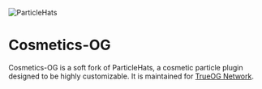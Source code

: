 ![ParticleHats](https://i.imgur.com/0DVAyL4.png)
# Cosmetics-OG

Cosmetics-OG is a soft fork of ParticleHats, a cosmetic particle plugin designed to be highly customizable. It is maintained for [TrueOG Network](https://true-og.net/).

